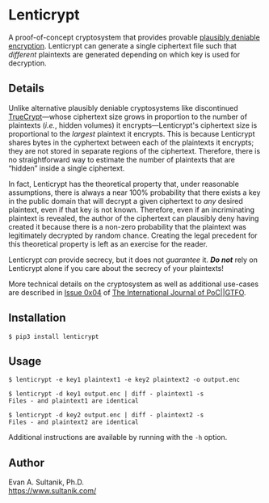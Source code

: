 Lenticrypt
==========

A proof-of-concept cryptosystem that provides provable [plausibly deniable encryption](http://en.wikipedia.org/wiki/Deniable_encryption).  Lenticrypt can generate a single ciphertext file such that _different_ plaintexts are generated depending on which key is used for decryption.

## Details

Unlike alternative plausibly deniable cryptosystems like discontinued [TrueCrypt](http://en.wikipedia.org/wiki/TrueCrypt)—whose ciphertext size grows in proportion to the number of plaintexts (_i.e._, hidden volumes) it encrypts—Lenticrypt's ciphertext size is proportional to the _largest_ plaintext it encrypts.  This is because Lenticrypt shares bytes in the cyphertext between each of the plaintexts it encrypts; they are not stored in separate regions of the ciphertext. Therefore, there is no straightforward way to estimate the number of plaintexts that are “hidden” inside a single ciphertext.

In fact, Lenticrypt has the theoretical property that, under reasonable assumptions, there is always a near 100% probability that there exists a key in the public domain that will decrypt a given ciphertext to _any_ desired plaintext, even if that key is not known.  Therefore, even if an incriminating plaintext is revealed, the author of the ciphertext can plausibly deny having created it because there is a non-zero probability that the plaintext was legitimately decrypted by random chance. Creating the legal precedent for this theoretical property is left as an exercise for the reader.

Lenticrypt _can_ provide secrecy, but it does not _guarantee_ it. _**Do not**_ rely on Lenticrypt alone if you care about the secrecy of your plaintexts! 

More technical details on the cryptosystem as well as additional use-cases are described in [Issue 0x04](https://www.sultanik.com/pocorgtfo/pocorgtfo04.pdf) of [The International Journal of PoC||GTFO](https://www.sultanik.com/pocorgtfo/).

## Installation

```shell
$ pip3 install lenticrypt
```

## Usage

```shell
$ lenticrypt -e key1 plaintext1 -e key2 plaintext2 -o output.enc

$ lenticrypt -d key1 output.enc | diff - plaintext1 -s
Files - and plaintext1 are identical

$ lenticrypt -d key2 output.enc | diff - plaintext2 -s
Files - and plaintext2 are identical
```

Additional instructions are available by running with the `-h` option.

## Author

Evan A. Sultanik, Ph.D.<br />
https://www.sultanik.com/
